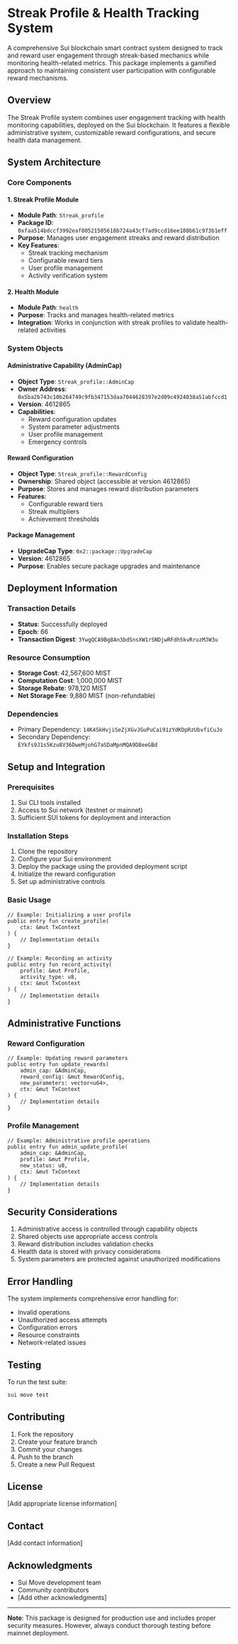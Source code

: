 # Streak Profile & Health Tracking System

A comprehensive Sui blockchain smart contract system designed to track and reward user engagement through streak-based mechanics while monitoring health-related metrics. This package implements a gamified approach to maintaining consistent user participation with configurable reward mechanisms.

## Overview

The Streak Profile system combines user engagement tracking with health monitoring capabilities, deployed on the Sui blockchain. It features a flexible administrative system, customizable reward configurations, and secure health data management.

## System Architecture

### Core Components

#### 1. Streak Profile Module
- **Module Path**: `Streak_profile`
- **Package ID**: `0xfaa514bdccf3992eaf80521505618b724a43cf7ad9ccd16ee188b61c973b1eff`
- **Purpose**: Manages user engagement streaks and reward distribution
- **Key Features**:
  - Streak tracking mechanism
  - Configurable reward tiers
  - User profile management
  - Activity verification system

#### 2. Health Module
- **Module Path**: `health`
- **Purpose**: Tracks and manages health-related metrics
- **Integration**: Works in conjunction with streak profiles to validate health-related activities

### System Objects

#### Administrative Capability (AdminCap)
- **Object Type**: `Streak_profile::AdminCap`
- **Owner Address**: `0x5ba2b743c10b264749c9fb347153daa7044628397e2d09c4924038a51abfccd1`
- **Version**: 4612865
- **Capabilities**:
  - Reward configuration updates
  - System parameter adjustments
  - User profile management
  - Emergency controls

#### Reward Configuration
- **Object Type**: `Streak_profile::RewardConfig`
- **Ownership**: Shared object (accessible at version 4612865)
- **Purpose**: Stores and manages reward distribution parameters
- **Features**:
  - Configurable reward tiers
  - Streak multipliers
  - Achievement thresholds

#### Package Management
- **UpgradeCap Type**: `0x2::package::UpgradeCap`
- **Version**: 4612865
- **Purpose**: Enables secure package upgrades and maintenance

## Deployment Information

### Transaction Details
- **Status**: Successfully deployed
- **Epoch**: 66
- **Transaction Digest**: `3YwgQCA9Bg8An3bdSnsXW1rSNDjwRFdh5kvRruzMJW3u`

### Resource Consumption
- **Storage Cost**: 42,567,600 MIST
- **Computation Cost**: 1,000,000 MIST
- **Storage Rebate**: 978,120 MIST
- **Net Storage Fee**: 9,880 MIST (non-refundable)

### Dependencies
- Primary Dependency: `14K4SkHvjiSeZjXGvJGuPuCai91zYdKDpRzUbvfiCuJo`
- Secondary Dependency: `EYkfs9J1s5Kzu8V36DweMjohG7aSDaMpnMQA9D8eeGBd`

## Setup and Integration

### Prerequisites
1. Sui CLI tools installed
2. Access to Sui network (testnet or mainnet)
3. Sufficient SUI tokens for deployment and interaction

### Installation Steps
1. Clone the repository
2. Configure your Sui environment
3. Deploy the package using the provided deployment script
4. Initialize the reward configuration
5. Set up administrative controls

### Basic Usage

```move
// Example: Initializing a user profile
public entry fun create_profile(
    ctx: &mut TxContext
) {
    // Implementation details
}

// Example: Recording an activity
public entry fun record_activity(
    profile: &mut Profile,
    activity_type: u8,
    ctx: &mut TxContext
) {
    // Implementation details
}
```

## Administrative Functions

### Reward Configuration
```move
// Example: Updating reward parameters
public entry fun update_rewards(
    admin_cap: &AdminCap,
    reward_config: &mut RewardConfig,
    new_parameters: vector<u64>,
    ctx: &mut TxContext
) {
    // Implementation details
}
```

### Profile Management
```move
// Example: Administrative profile operations
public entry fun admin_update_profile(
    admin_cap: &AdminCap,
    profile: &mut Profile,
    new_status: u8,
    ctx: &mut TxContext
) {
    // Implementation details
}
```

## Security Considerations

1. Administrative access is controlled through capability objects
2. Shared objects use appropriate access controls
3. Reward distribution includes validation checks
4. Health data is stored with privacy considerations
5. System parameters are protected against unauthorized modifications

## Error Handling

The system implements comprehensive error handling for:
- Invalid operations
- Unauthorized access attempts
- Configuration errors
- Resource constraints
- Network-related issues

## Testing

To run the test suite:
```bash
sui move test
```

## Contributing

1. Fork the repository
2. Create your feature branch
3. Commit your changes
4. Push to the branch
5. Create a new Pull Request

## License

[Add appropriate license information]

## Contact

[Add contact information]

## Acknowledgments

- Sui Move development team
- Community contributors
- [Add other acknowledgments]

---

**Note**: This package is designed for production use and includes proper security measures. However, always conduct thorough testing before mainnet deployment.